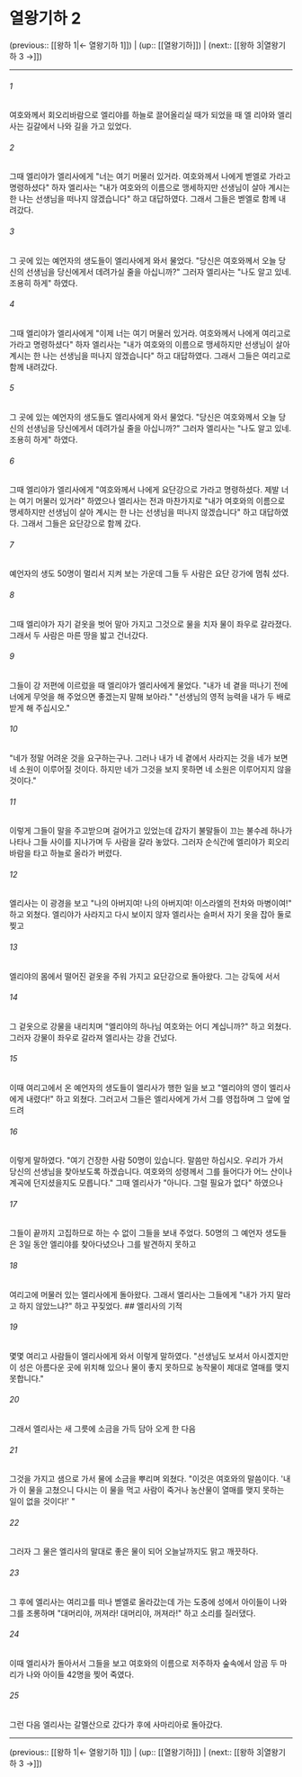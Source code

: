 # 열왕기하 2

(previous:: [[왕하 1|← 열왕기하 1]]) | (up:: [[열왕기하]]) | (next:: [[왕하 3|열왕기하 3 →]])

***




###### 1 

여호와께서 회오리바람으로 엘리야를 하늘로 끌어올리실 때가 되었을 때 엘 리야와 엘리사는 길갈에서 나와 길을 가고 있었다. 



###### 2 

그때 엘리야가 엘리사에게 "너는 여기 머물러 있거라. 여호와께서 나에게 벧엘로 가라고 명령하셨다" 하자 엘리사는 "내가 여호와의 이름으로 맹세하지만 선생님이 살아 계시는 한 나는 선생님을 떠나지 않겠습니다" 하고 대답하였다. 그래서 그들은 벧엘로 함께 내려갔다. 



###### 3 

그 곳에 있는 예언자의 생도들이 엘리사에게 와서 물었다. "당신은 여호와께서 오늘 당신의 선생님을 당신에게서 데려가실 줄을 아십니까?" 그러자 엘리사는 "나도 알고 있네. 조용히 하게" 하였다. 



###### 4 

그때 엘리야가 엘리사에게 "이제 너는 여기 머물러 있거라. 여호와께서 나에게 여리고로 가라고 명령하셨다" 하자 엘리사는 "내가 여호와의 이름으로 맹세하지만 선생님이 살아 계시는 한 나는 선생님을 떠나지 않겠습니다" 하고 대답하였다. 그래서 그들은 여리고로 함께 내려갔다. 



###### 5 

그 곳에 있는 예언자의 생도들도 엘리사에게 와서 물었다. "당신은 여호와께서 오늘 당신의 선생님을 당신에게서 데려가실 줄을 아십니까?" 그러자 엘리사는 "나도 알고 있네. 조용히 하게" 하였다. 



###### 6 

그때 엘리야가 엘리사에게 "여호와께서 나에게 요단강으로 가라고 명령하셨다. 제발 너는 여기 머물러 있거라" 하였으나 엘리사는 전과 마찬가지로 "내가 여호와의 이름으로 맹세하지만 선생님이 살아 계시는 한 나는 선생님을 떠나지 않겠습니다" 하고 대답하였다. 그래서 그들은 요단강으로 함께 갔다. 



###### 7 

예언자의 생도 50명이 멀리서 지켜 보는 가운데 그들 두 사람은 요단 강가에 멈춰 섰다. 



###### 8 

그때 엘리야가 자기 겉옷을 벗어 말아 가지고 그것으로 물을 치자 물이 좌우로 갈라졌다. 그래서 두 사람은 마른 땅을 밟고 건너갔다. 



###### 9 

그들이 강 저편에 이르렀을 때 엘리야가 엘리사에게 물었다. "내가 네 곁을 떠나기 전에 너에게 무엇을 해 주었으면 좋겠는지 말해 보아라." "선생님의 영적 능력을 내가 두 배로 받게 해 주십시오." 



###### 10 

"네가 정말 어려운 것을 요구하는구나. 그러나 내가 네 곁에서 사라지는 것을 네가 보면 네 소원이 이루어질 것이다. 하지만 네가 그것을 보지 못하면 네 소원은 이루어지지 않을 것이다." 



###### 11 

이렇게 그들이 말을 주고받으며 걸어가고 있었는데 갑자기 불말들이 끄는 불수레 하나가 나타나 그들 사이를 지나가며 두 사람을 갈라 놓았다. 그러자 순식간에 엘리야가 회오리바람을 타고 하늘로 올라가 버렸다. 



###### 12 

엘리사는 이 광경을 보고 "나의 아버지여! 나의 아버지여! 이스라엘의 전차와 마병이여!" 하고 외쳤다. 엘리야가 사라지고 다시 보이지 않자 엘리사는 슬퍼서 자기 옷을 잡아 둘로 찢고 



###### 13 

엘리야의 몸에서 떨어진 겉옷을 주워 가지고 요단강으로 돌아왔다. 그는 강둑에 서서 



###### 14 

그 겉옷으로 강물을 내리치며 "엘리야의 하나님 여호와는 어디 계십니까?" 하고 외쳤다. 그러자 강물이 좌우로 갈라져 엘리사는 강을 건넜다. 



###### 15 

이때 여리고에서 온 예언자의 생도들이 엘리사가 행한 일을 보고 "엘리야의 영이 엘리사에게 내렸다!" 하고 외쳤다. 그러고서 그들은 엘리사에게 가서 그를 영접하며 그 앞에 엎드려 



###### 16 

이렇게 말하였다. "여기 건장한 사람 50명이 있습니다. 말씀만 하십시오. 우리가 가서 당신의 선생님을 찾아보도록 하겠습니다. 여호와의 성령께서 그를 들어다가 어느 산이나 계곡에 던지셨을지도 모릅니다." 그때 엘리사가 "아니다. 그럴 필요가 없다" 하였으나 



###### 17 

그들이 끝까지 고집하므로 하는 수 없이 그들을 보내 주었다. 50명의 그 예언자 생도들은 3일 동안 엘리야를 찾아다녔으나 그를 발견하지 못하고 



###### 18 

여리고에 머물러 있는 엘리사에게 돌아왔다. 그래서 엘리사는 그들에게 "내가 가지 말라고 하지 않았느냐?" 하고 꾸짖었다. ## 엘리사의 기적 



###### 19 

몇몇 여리고 사람들이 엘리사에게 와서 이렇게 말하였다. "선생님도 보셔서 아시겠지만 이 성은 아름다운 곳에 위치해 있으나 물이 좋지 못하므로 농작물이 제대로 열매를 맺지 못합니다." 



###### 20 

그래서 엘리사는 새 그릇에 소금을 가득 담아 오게 한 다음 



###### 21 

그것을 가지고 샘으로 가서 물에 소금을 뿌리며 외쳤다. "이것은 여호와의 말씀이다. '내가 이 물을 고쳤으니 다시는 이 물을 먹고 사람이 죽거나 농산물이 열매를 맺지 못하는 일이 없을 것이다!' " 



###### 22 

그러자 그 물은 엘리사의 말대로 좋은 물이 되어 오늘날까지도 맑고 깨끗하다. 



###### 23 

그 후에 엘리사는 여리고를 떠나 벧엘로 올라갔는데 가는 도중에 성에서 아이들이 나와 그를 조롱하며 "대머리야, 꺼져라! 대머리야, 꺼져라!" 하고 소리를 질러댔다. 



###### 24 

이때 엘리사가 돌아서서 그들을 보고 여호와의 이름으로 저주하자 숲속에서 암곰 두 마리가 나와 아이들 42명을 찢어 죽였다. 



###### 25 

그런 다음 엘리사는 갈멜산으로 갔다가 후에 사마리아로 돌아갔다.

***

(previous:: [[왕하 1|← 열왕기하 1]]) | (up:: [[열왕기하]]) | (next:: [[왕하 3|열왕기하 3 →]])
